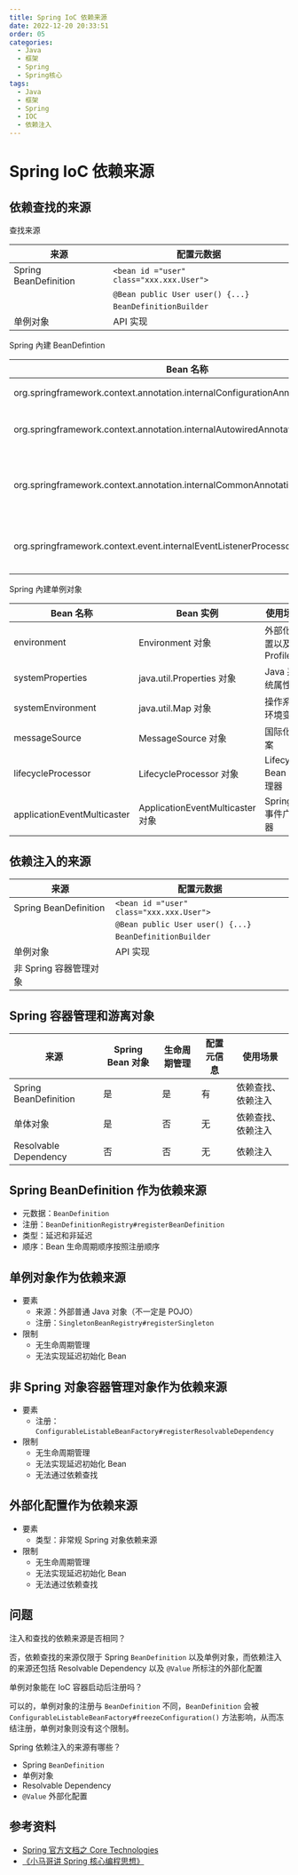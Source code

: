 ```yaml
---
title: Spring IoC 依赖来源
date: 2022-12-20 20:33:51
order: 05
categories:
  - Java
  - 框架
  - Spring
  - Spring核心
tags:
  - Java
  - 框架
  - Spring
  - IOC
  - 依赖注入
---
```


# Spring IoC 依赖来源

## 依赖查找的来源

查找来源

| 来源                  | 配置元数据                               |
| --------------------- | ---------------------------------------- |
| Spring BeanDefinition | `<bean id ="user" class="xxx.xxx.User">` |
|                       | `@Bean public User user() {...}`         |
|                       | `BeanDefinitionBuilder`                  |
| 单例对象              | API 实现                                 |

Spring 內建 BeanDefintion

| Bean 名称                                                                       | Bean 实例                                 | 使用场景                                            |
| ------------------------------------------------------------------------------- | ----------------------------------------- | --------------------------------------------------- |
| org.springframework.context.annotation.internalConfigurationAnnotationProcessor | ConfigurationClassPostProcessor 对象      | 处理 Spring 配置类                                  |
| org.springframework.context.annotation.internalAutowiredAnnotationProcessor     | AutowiredAnnotationBeanPostProcessor 对象 | 处理 @Autowired 以及 @Value 注解                    |
| org.springframework.context.annotation.internalCommonAnnotationProcessor        | CommonAnnotationBeanPostProcessor 对象    | （条件激活）处理 JSR-250 注解，如 @PostConstruct 等 |
| org.springframework.context.event.internalEventListenerProcessor                | EventListenerMethodProcessor 对象         | 处理标注 @EventListener 的 Spring 事件监听方法      |

Spring 內建单例对象

| Bean 名称                   | Bean 实例                        | 使用场景                |
| --------------------------- | -------------------------------- | ----------------------- |
| environment                 | Environment 对象                 | 外部化配置以及 Profiles |
| systemProperties            | java.util.Properties 对象        | Java 系统属性           |
| systemEnvironment           | java.util.Map 对象               | 操作系统环境变量        |
| messageSource               | MessageSource 对象               | 国际化文案              |
| lifecycleProcessor          | LifecycleProcessor 对象          | Lifecycle Bean 处理器   |
| applicationEventMulticaster | ApplicationEventMulticaster 对象 | Spring 事件广播器       |

## 依赖注入的来源

| 来源                   | 配置元数据                               |
| ---------------------- | ---------------------------------------- |
| Spring BeanDefinition  | `<bean id ="user" class="xxx.xxx.User">` |
|                        | `@Bean public User user() {...}`         |
|                        | `BeanDefinitionBuilder`                  |
| 单例对象               | API 实现                                 |
| 非 Spring 容器管理对象 |                                          |

## Spring 容器管理和游离对象

| 来源                  | Spring Bean 对象 | 生命周期管理 | 配置元信息 | 使用场景           |
| --------------------- | ---------------- | ------------ | ---------- | ------------------ |
| Spring BeanDefinition | 是               | 是           | 有         | 依赖查找、依赖注入 |
| 单体对象              | 是               | 否           | 无         | 依赖查找、依赖注入 |
| Resolvable Dependency | 否               | 否           | 无         | 依赖注入           |

## Spring BeanDefinition 作为依赖来源

- 元数据：`BeanDefinition`
- 注册：`BeanDefinitionRegistry#registerBeanDefinition`
- 类型：延迟和非延迟
- 顺序：Bean 生命周期顺序按照注册顺序

## 单例对象作为依赖来源

- 要素
  - 来源：外部普通 Java 对象（不一定是 POJO）
  - 注册：`SingletonBeanRegistry#registerSingleton`
- 限制
  - 无生命周期管理
  - 无法实现延迟初始化 Bean

## 非 Spring 对象容器管理对象作为依赖来源

- 要素
  - 注册：`ConfigurableListableBeanFactory#registerResolvableDependency`
- 限制
  - 无生命周期管理
  - 无法实现延迟初始化 Bean
  - 无法通过依赖查找

## 外部化配置作为依赖来源

- 要素
  - 类型：非常规 Spring 对象依赖来源
- 限制
  - 无生命周期管理
  - 无法实现延迟初始化 Bean
  - 无法通过依赖查找

## 问题

注入和查找的依赖来源是否相同？

否，依赖查找的来源仅限于 Spring `BeanDefinition` 以及单例对象，而依赖注入的来源还包括 Resolvable Dependency 以及 `@Value` 所标注的外部化配置

单例对象能在 IoC 容器启动后注册吗？

可以的，单例对象的注册与 `BeanDefinition` 不同，`BeanDefinition` 会被 `ConfigurableListableBeanFactory#freezeConfiguration()` 方法影响，从而冻结注册，单例对象则没有这个限制。

Spring 依赖注入的来源有哪些？

- Spring `BeanDefinition`
- 单例对象
- Resolvable Dependency
- `@Value` 外部化配置

## 参考资料

- [Spring 官方文档之 Core Technologies](https://docs.spring.io/spring-framework/docs/current/spring-framework-reference/core.html#beans)
- [《小马哥讲 Spring 核心编程思想》](https://time.geekbang.org/course/intro/265)